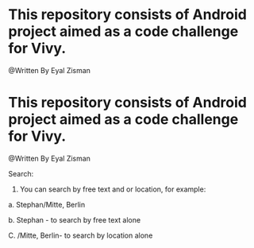# This repository consists of Android project aimed as a code challenge for Vivy.

@Written By Eyal Zisman
# This repository consists of Android project aimed as a code challenge for Vivy.

@Written By Eyal Zisman

Search:

1. You can search by free text and or location,  for example:

 a. Stephan/Mitte,  Berlin

b.  Stephan -   to search by free text alone

C.  /Mitte,  Berlin- to search by location alone


